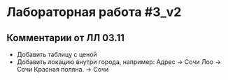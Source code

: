 # Лабораторная работа #3_v2

## Комментарии от ЛЛ 03.11

- Добавить таблицу с ценой 
- Добавить локацию внутри города, например: 
Адрес -> Сочи
Лоо -> Сочи
Красная поляна. -> Сочи
